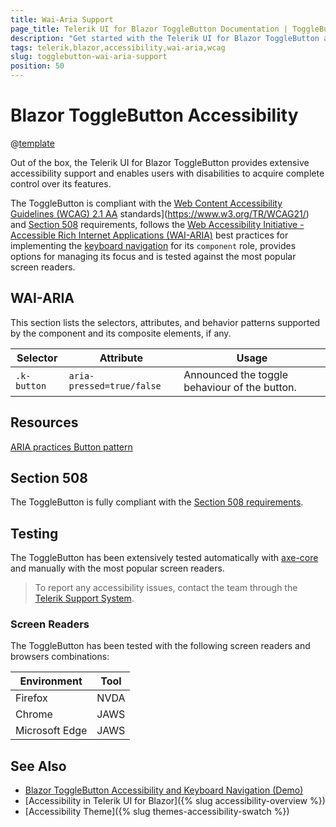 ```yaml
---
title: Wai-Aria Support
page_title: Telerik UI for Blazor ToggleButton Documentation | ToggleButton  Accessibility
description: "Get started with the Telerik UI for Blazor ToggleButton and learn about its accessibility support for WAI-ARIA, Section 508, and WCAG 2.1."
tags: telerik,blazor,accessibility,wai-aria,wcag
slug: togglebutton-wai-aria-support 
position: 50 
---
```


# Blazor ToggleButton Accessibility

@[template](/_contentTemplates/common/parameters-table-styles.md#table-layout)



Out of the box, the Telerik UI for Blazor ToggleButton provides extensive accessibility support and enables users with disabilities to acquire complete control over its features.


The ToggleButton is compliant with the [Web Content Accessibility Guidelines (WCAG) 2.1  AA](https://www.w3.org/TR/WCAG21/) standards](https://www.w3.org/TR/WCAG21/) and [Section 508](http://www.section508.gov/) requirements, follows the [Web Accessibility Initiative - Accessible Rich Internet Applications (WAI-ARIA)](https://www.w3.org/WAI/ARIA/apg/) best practices for implementing the [keyboard navigation](#keyboard-navigation) for its `component` role, provides options for managing its focus and is tested against the most popular screen readers.

## WAI-ARIA


This section lists the selectors, attributes, and behavior patterns supported by the component and its composite elements, if any.

| Selector | Attribute | Usage |
| -------- | --------- | ----- |
| `.k-button` | `aria-pressed=true/false` | Announced the toggle behaviour of the button. |

## Resources

[ARIA practices Button pattern](https://www.w3.org/WAI/ARIA/apg/patterns/button/)

## Section 508


The ToggleButton is fully compliant with the [Section 508 requirements](http://www.section508.gov/).

## Testing


The ToggleButton has been extensively tested automatically with [axe-core](https://github.com/dequelabs/axe-core) and manually with the most popular screen readers.

> To report any accessibility issues, contact the team through the [Telerik Support System](https://www.telerik.com/account/support-center).

### Screen Readers


The ToggleButton has been tested with the following screen readers and browsers combinations:

| Environment | Tool |
| ----------- | ---- |
| Firefox | NVDA |
| Chrome | JAWS |
| Microsoft Edge | JAWS |



## See Also

* [Blazor ToggleButton Accessibility and Keyboard Navigation (Demo)](https://demos.telerik.com/blazor-ui/togglebutton/keyboard-navigation)
* [Accessibility in Telerik UI for Blazor]({% slug accessibility-overview %})
* [Accessibility Theme]({% slug themes-accessibility-swatch %})